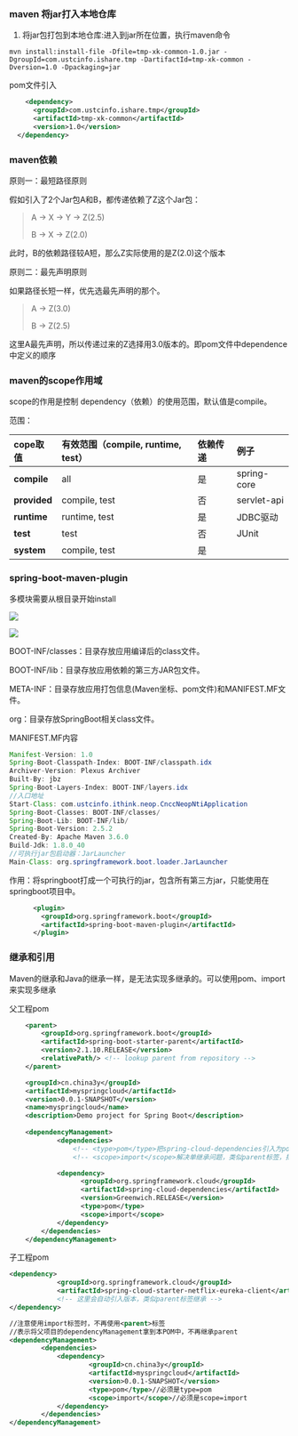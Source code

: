 ### maven 将jar打入本地仓库
1. 将jar包打包到本地仓库:进入到jar所在位置，执行maven命令
```shell 
mvn install:install-file -Dfile=tmp-xk-common-1.0.jar -DgroupId=com.ustcinfo.ishare.tmp -DartifactId=tmp-xk-common -Dversion=1.0 -Dpackaging=jar
```
pom文件引入
```xml
    <dependency>
      <groupId>com.ustcinfo.ishare.tmp</groupId>
      <artifactId>tmp-xk-common</artifactId>
      <version>1.0</version>
  </dependency>
```
### maven依赖   
原则一：最短路径原则 

假如引入了2个Jar包A和B，都传递依赖了Z这个Jar包：

> A -> X -> Y -> Z(2.5)
>
> B -> X -> Z(2.0)

此时，B的依赖路径较A短，那么Z实际使用的是Z(2.0)这个版本

原则二：最先声明原则

如果路径长短一样，优先选最先声明的那个。

> A -> Z(3.0)
>
> B -> Z(2.5)

这里A最先声明，所以传递过来的Z选择用3.0版本的。即pom文件中dependence中定义的顺序

### maven的scope作用域

scope的作用是控制 dependency（依赖）的使用范围，默认值是compile。

范围：

| cope取值     | 有效范围（compile, runtime, test） | 依赖传递 | 例子        |
| :----------- | :--------------------------------- | :------- | :---------- |
| **compile**  | all                                | 是       | spring-core |
| **provided** | compile, test                      | 否       | servlet-api |
| **runtime**  | runtime, test                      | 是       | JDBC驱动    |
| **test**     | test                               | 否       | JUnit       |
| **system**   | compile, test                      | 是       |             |

### spring-boot-maven-plugin

多模块需要从根目录开始install

![](https://cdn.jsdelivr.net/gh/jbz9/picture@main/image/1625478999823-1625478999814.png)

![](https://cdn.jsdelivr.net/gh/jbz9/picture@main/image/1625479049538-1625479049527.png)

BOOT-INF/classes：目录存放应用编译后的class文件。

BOOT-INF/lib：目录存放应用依赖的第三方JAR包文件。

META-INF：目录存放应用打包信息(Maven坐标、pom文件)和MANIFEST.MF文件。

org：目录存放SpringBoot相关class文件。

MANIFEST.MF内容

```java
Manifest-Version: 1.0
Spring-Boot-Classpath-Index: BOOT-INF/classpath.idx
Archiver-Version: Plexus Archiver
Built-By: jbz
Spring-Boot-Layers-Index: BOOT-INF/layers.idx
//入口地址
Start-Class: com.ustcinfo.ithink.neop.CnccNeopNtiApplication
Spring-Boot-Classes: BOOT-INF/classes/
Spring-Boot-Lib: BOOT-INF/lib/
Spring-Boot-Version: 2.5.2
Created-By: Apache Maven 3.6.0
Build-Jdk: 1.8.0_40
//可执行jar包启动器：JarLauncher
Main-Class: org.springframework.boot.loader.JarLauncher

```

作用：将springboot打成一个可执行的jar，包含所有第三方jar，只能使用在springboot项目中。

```xml
      <plugin>
        <groupId>org.springframework.boot</groupId>
        <artifactId>spring-boot-maven-plugin</artifactId>
      </plugin>
```

### 继承和引用

Maven的继承和Java的继承一样，是无法实现多继承的。可以使用pom、import来实现多继承

父工程pom

```xml
    <parent>
        <groupId>org.springframework.boot</groupId>
        <artifactId>spring-boot-starter-parent</artifactId>
        <version>2.1.10.RELEASE</version>
        <relativePath/> <!-- lookup parent from repository -->
    </parent>

    <groupId>cn.china3y</groupId>
    <artifactId>myspringcloud</artifactId>
    <version>0.0.1-SNAPSHOT</version>
    <name>myspringcloud</name>
    <description>Demo project for Spring Boot</description>
    
    <dependencyManagement>
            <dependencies>
        	    <!-- <type>pom</type>把spring-cloud-dependencies引入为pom 文件 -->
                <!-- <scope>import</scope>解决单继承问题，类似parent标签，把spring-cloud-dependencies引入到dependencyManagement -->

            <dependency>
                  <groupId>org.springframework.cloud</groupId>
                  <artifactId>spring-cloud-dependencies</artifactId>
                  <version>Greenwich.RELEASE</version>
                  <type>pom</type>
                  <scope>import</scope>
            </dependency>
        </dependencies>
    </dependencyManagement>
```

子工程pom

```xml
<dependency>
            <groupId>org.springframework.cloud</groupId>
            <artifactId>spring-cloud-starter-netflix-eureka-client</artifactId>
            <!-- 这里会自动引入版本，类似parent标签继承 -->
</dependency>

//注意使用import标签时，不再使用<parent>标签
//表示将父项目的dependencyManagement拿到本POM中，不再继承parent
<dependencyManagement>
		<dependencies>
			<dependency>
				    <groupId>cn.china3y</groupId>
					<artifactId>myspringcloud</artifactId>
					<version>0.0.1-SNAPSHOT</version>
					<type>pom</type>//必须是type=pom
					<scope>import</scope>//必须是scope=import
			</dependency>
		</dependencies>
</dependencyManagement>

```





